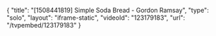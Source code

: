 {
    "title": "[1508441819] Simple Soda Bread - Gordon Ramsay",
    "type": "solo",
    "layout": "iframe-static",
    "videoId": "123179183",
    "url": "\/tvpembed\/123179183"
}